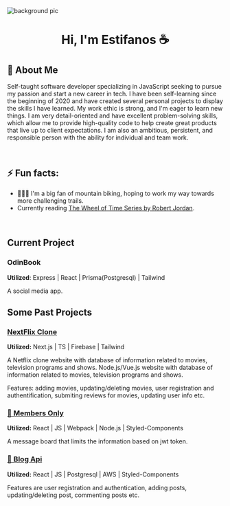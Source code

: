 <img src="assets/background.gif" alt="background pic" align="center">
<h1 align="center">Hi, I'm Estifanos ☕</h1>

## 🧐 About Me

Self-taught software developer specializing in JavaScript seeking to pursue my passion and start a new
career in tech. I have been self-learning since the beginning of 2020 and have created several personal
projects to display the skills I have learned. My work ethic is strong, and I'm eager to learn new things. I am very detail-oriented and have excellent problem-solving skills, which allow me to provide high-quality code to help create great products that live up to client expectations. I am also an ambitious, persistent, and responsible person with the ability for individual and team work.

<br>

## ⚡ Fun facts:

- 🚵🏽‍♂ I'm a big fan of mountain biking, hoping to work my way towards more challenging trails.
- Currently reading [The Wheel of Time Series by Robert Jordan](https://www.goodreads.com/series/41526-the-wheel-of-time).

<br>

## Current Project

### OdinBook

<b>Utilized</b>: Express | React | Prisma(Postgresql) | Tailwind

A social media app.

## Some Past Projects

### [NextFlix Clone](https://github.com/justEstif/project-final-javascript)

<b>Utilized:</b> Next.js | TS | Firebase | Tailwind

A Netflix clone website with database of information related to movies, television programs and shows.
Node.js/Vue.js website with database of information related to movies, television programs and shows.

Features: adding movies, updating/deleting movies, user registration and authentification, submiting reviews for movies, updating user info etc.

### [📨 Members Only](https://github.com/justEstif/project_members_only_client)

<b>Utilized:</b> React | JS | Webpack | Node.js | Styled-Components

A message board that limits the information based on jwt token.

### [📜 Blog Api](https://github.com/justEstif/project-blog-api-client)

<b>Utilized:</b> React | JS | Postgresql | AWS | Styled-Components

Features are user registration and authentication, adding posts, updating/deleting post, commenting posts etc.
